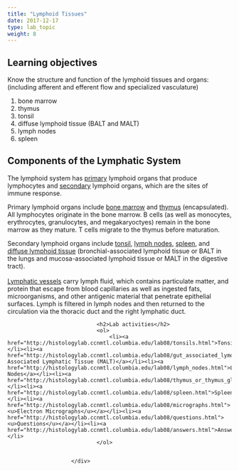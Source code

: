 ```yaml
---
title: "Lymphoid Tissues"
date: 2017-12-17
type: lab_topic
weight: 8
---
```

<div class="entrybody">
						<h2>Learning objectives</h2>

<p>Know the structure and function of the lymphoid tissues and organs: (including afferent and efferent flow and specialized vasculature)</p>


<ol>
<li>bone marrow</li>
<li>thymus</li>
<li>tonsil</li>
<li>diffuse lymphoid tissue (BALT and <span class="caps">MALT</span>)</li>
<li>lymph nodes</li>
<li>spleen</li>
</ol>




<h2>Components of the Lymphatic System</h2>

<p>The lymphoid system has <u>primary</u> lymphoid organs that produce lymphocytes and <u>secondary</u> lymphoid organs, which are the sites of immune response.</p>

<p>Primary lymphoid organs include <u>bone marrow</u> and <u>thymus</u> (encapsulated). All lymphocytes originate in the bone marrow. B cells (as well as monocytes, erythrocytes, granulocytes, and megakaryoctyes) remain in the bone marrow as they mature. T cells migrate to the thymus before maturation.    </p>

<p>Secondary lymphoid organs include <u>tonsil</u>, <u>lymph nodes</u>, <u>spleen</u>, and <u>diffuse lymphoid tissue</u> (bronchial-associated lymphoid tissue or <span class="caps">BALT </span>in the lungs and mucosa-associated lymphoid tissue or <span class="caps">MALT </span>in the digestive tract).<br>
	<br>
<u>Lymphatic vessels</u> carry lymph fluid, which contains particulate matter, and protein that escape from blood capillaries as well as ingested fats, microorganisms, and other antigenic material that penetrate epithelial surfaces. Lymph is filtered in lymph nodes and then returned to the circulation via the thoracic duct and the right lymphatic duct.</p>
						
						
							
								
								<h2>Lab activities</h2>
								<ol>
									<li><a href="http://histologylab.ccnmtl.columbia.edu/lab08/tonsils.html">Tonsils</a></li><li><a href="http://histologylab.ccnmtl.columbia.edu/lab08/gut_associated_lymohatic_tissue_galt.html">Mucosa Associated Lymphatic Tissue (MALT)</a></li><li><a href="http://histologylab.ccnmtl.columbia.edu/lab08/lymph_nodes.html">Lymph Nodes</a></li><li><a href="http://histologylab.ccnmtl.columbia.edu/lab08/thymus_or_thymus_gland.html">Thymus</a></li><li><a href="http://histologylab.ccnmtl.columbia.edu/lab08/spleen.html">Spleen</a></li><li><a href="http://histologylab.ccnmtl.columbia.edu/lab08/micrographs.html"><u>Electron Micrographs</u></a></li><li><a href="http://histologylab.ccnmtl.columbia.edu/lab08/questions.html"><u>Questions</u></a></li><li><a href="http://histologylab.ccnmtl.columbia.edu/lab08/answers.html">Answers</a></li>
								</ol>
							
						
						</div>
